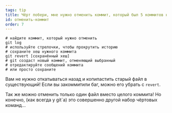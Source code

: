 ```yaml
---
tags: tip
title: Чёрт побери, мне нужно отменить коммит, который был 5 коммитов назад!
id: отменить-коммит
order: 7
---
```


```git
# найдите коммит, который нужно отменить
git log
# используйте стрелочки, чтобы прокрутить историю
# сохраните хеш нужного коммита
git revert [сохранённый хеш]
# git создаст новый коммит, отменяющий выбранный
# отредактируйте сообщений коммита
# или просто сохраните
```

Вам не нужно откатываться назад и копипастить старый файл в существующий! Если вы закоммитили баг, можно его убрать с `revert`.

Так же можно отменить только один файл вместо целого коммита! Но конечно, (как всегда у git`а) это совершенно другой набор чёртовых команд...